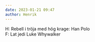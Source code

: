 ```yaml
---
date: 2023-01-21 09:47
author: Henrik
---
```

H: Rebell i tröja med hög krage: Han Polo   
F: Lat jedi Luke Whywalker   
